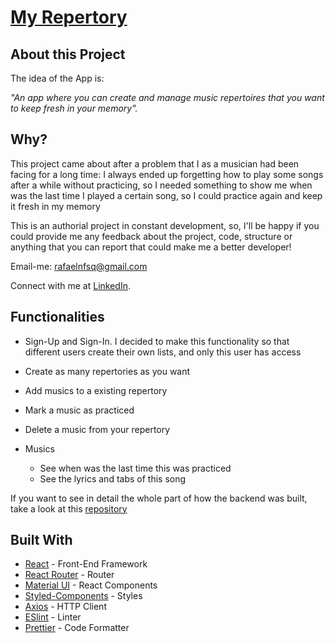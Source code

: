 # [My Repertory](my-repertory.vercel.app)

## About this Project

The idea of the App is:

_"An app where you can create and manage music repertoires that you want to keep fresh in your memory"._

## Why?

This project came about after a problem that I as a musician had been facing for a long time: I always ended up forgetting how to play some songs after a while without practicing, so I needed something to show me when was the last time I played a certain song, so I could practice again and keep it fresh in my memory

This is an authorial project in constant development, so, I'll be happy if you could provide me any feedback about the project, code, structure or anything that you can report that could make me a better developer!

Email-me: rafaelnfsq@gmail.com

Connect with me at [LinkedIn](https://www.linkedin.com/in/rafaeelnunesf).

## Functionalities

- Sign-Up and Sign-In. I decided to make this functionality so that different users create their own lists, and only this user has access

- Create as many repertories as you want

- Add musics to a existing repertory

- Mark a music as practiced

- Delete a music from your repertory

- Musics
  - See when was the last time this was practiced
  - See the lyrics and tabs of this song

If you want to see in detail the whole part of how the backend was built, take a look at this [repository](https://github.com/rafaeelnunesf/API-My-Repertory)

## Built With

- [React](https://reactjs.org/) - Front-End Framework
- [React Router](https://reactrouter.com/) - Router
- [Material UI](https://mui.com/) - React Components
- [Styled-Components](https://www.styled-components.com/) - Styles
- [Axios](https://github.com/axios/axios) - HTTP Client
- [ESlint](https://eslint.org/) - Linter
- [Prettier](https://prettier.io/) - Code Formatter
